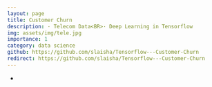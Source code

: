 ```yaml
---
layout: page
title: Customer Churn
description: · Telecom Data<BR>· Deep Learning in Tensorflow
img: assets/img/tele.jpg
importance: 1
category: data science
github: https://github.com/slaisha/Tensorflow---Customer-Churn
redirect: https://github.com/slaisha/Tensorflow---Customer-Churn
---
```

-